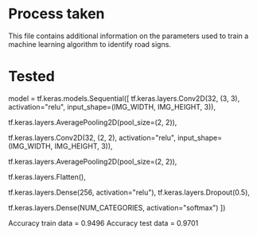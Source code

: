 # Process taken

This file contains additional information on the parameters used to train a machine learning algorithm to identify road signs. 

#  Tested 
model = tf.keras.models.Sequential([
tf.keras.layers.Conv2D(32, (3, 3), activation="relu", input_shape=(IMG_WIDTH, IMG_HEIGHT, 3)),

tf.keras.layers.AveragePooling2D(pool_size=(2, 2)),

tf.keras.layers.Conv2D(32, (2, 2), activation="relu", input_shape=(IMG_WIDTH, IMG_HEIGHT, 3)),

tf.keras.layers.AveragePooling2D(pool_size=(2, 2)),

tf.keras.layers.Flatten(),

tf.keras.layers.Dense(256, activation="relu"),
tf.keras.layers.Dropout(0.5),


tf.keras.layers.Dense(NUM_CATEGORIES, activation="softmax")
])

Accuracy train data = 0.9496
Accuracy test data = 0.9701
